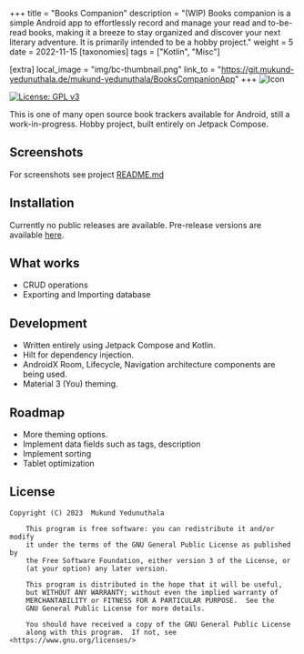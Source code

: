 +++
title = "Books Companion"
description = "(WIP) Books companion is a simple Android app to effortlessly record and manage your read and to-be-read books, making it a breeze to stay organized and discover your next literary adventure. It is primarily intended to be a hobby project."
weight = 5
date = 2022-11-15
[taxonomies]
tags = ["Kotlin", "Misc"]

[extra]
local_image = "img/bc-thumbnail.png"
link_to = "https://git.mukund-yedunuthala.de/mukund-yedunuthala/BooksCompanionApp" 
+++
![Icon](https://git.mukund-yedunuthala.de/mukund-yedunuthala/BooksCompanionApp/raw/master/app/src/main/ic_launcher-playstore.png)

[![License: GPL v3](https://img.shields.io/badge/License-GPL%20v3-blue.svg)](https://www.gnu.org/licenses/gpl-3.0.html)

This is one of many open source book trackers available for Android, still a work-in-progress. Hobby project, built entirely on Jetpack Compose.

## Screenshots
For screenshots see project [README.md](https://git.mukund-yedunuthala.de/mukund-yedunuthala/BooksCompanionApp)

## Installation

Currently no public releases are available. Pre-release versions are available [here](https://github.com/mukund-yedunuthala/BooksCompanionApp/releases).

## What works
- CRUD operations
- Exporting and Importing database

## Development
- Written entirely using Jetpack Compose and Kotlin.
- Hilt for dependency injection.
- AndroidX Room, Lifecycle, Navigation architecture components are being used.
- Material 3 (You) theming.

## Roadmap
- More theming options.
- Implement data fields such as tags, description
- Implement sorting
- Tablet optimization
## License
``` 
Copyright (C) 2023  Mukund Yedunuthala

    This program is free software: you can redistribute it and/or modify
    it under the terms of the GNU General Public License as published by
    the Free Software Foundation, either version 3 of the License, or
    (at your option) any later version.

    This program is distributed in the hope that it will be useful,
    but WITHOUT ANY WARRANTY; without even the implied warranty of
    MERCHANTABILITY or FITNESS FOR A PARTICULAR PURPOSE.  See the
    GNU General Public License for more details.

    You should have received a copy of the GNU General Public License
    along with this program.  If not, see <https://www.gnu.org/licenses/>
